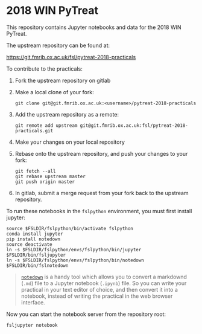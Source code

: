 # 2018 WIN PyTreat


This repository contains Jupyter notebooks and data for the 2018 WIN PyTreat.


The upstream repository can be found at:

https://git.fmrib.ox.ac.uk/fsl/pytreat-2018-practicals


To contribute to the practicals:

1. Fork the upstream repository on gitlab

2. Make a local clone of your fork:

   ```
   git clone git@git.fmrib.ox.ac.uk:<username>/pytreat-2018-practicals
   ```

3. Add the upstream repository as a remote:

   ```
   git remote add upstream git@git.fmrib.ox.ac.uk:fsl/pytreat-2018-practicals.git
   ```

4. Make your changes on your local repository

5. Rebase onto the upstream repository, and push your changes to your fork:

   ```
   git fetch --all
   git rebase upstream master
   git push origin master
   ```

6. In gitlab, submit a merge request from your fork back to the upstream
   repository.



To run these notebooks in the `fslpython` environment, you must first install
jupyter:

```
source $FSLDIR/fslpython/bin/activate fslpython
conda install jupyter
pip install notedown
source deactivate
ln -s $FSLDIR/fslpython/envs/fslpython/bin/jupyter $FSLDIR/bin/fsljupyter
ln -s $FSLDIR/fslpython/envs/fslpython/bin/notedown $FSLDIR/bin/fslnotedown
```


> [`notedown`](https://github.com/aaren/notedown) is a handy tool which allows
> you to convert a markdownd (`.md`) file to a Jupyter notebook (`.ipynb`)
> file. So you can write your practical in your text editor of choice, and
> then convert it into a notebook, instead of writing the practical in the web
> browser interface.


Now you can start the notebook server from the repository root:

```
fsljupyter notebook
```
